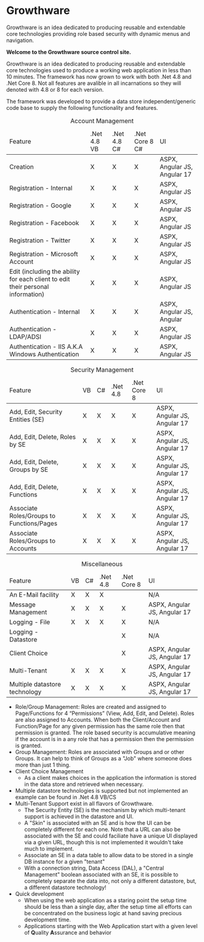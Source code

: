 # Growthware
Growthware is an idea dedicated to producing reusable and extendable core technologies providing role based security with dynamic menus and navigation.  


<b>Welcome to the Growthware source control site.</b>
<p>
    Growthware is an idea dedicated to producing reusable and extendable core technologies used to produce a working web application in less than 10 minutes.  The framework has now grown to work with both .Net 4.8 and .Net Core 8.  Not all features are avalible in all incarnations so they will denoted with 4.8 or 8 for each version.
</p>
The framework was developed to provide a data store independent/generic code base to supply the following functionality and features.
<table>
    <caption>Account Management</caption>
    <thead>
        <tr>
            <td>Feature</td>
            <td>.Net 4.8 VB</td>
            <td>.Net 4.8 C#</td>
            <td>.Net Core 8 C#</td>
            <td>UI</td>
        </tr>
    </thead>
    <tbody>
        <tr>
            <td>Creation</td>
            <td>X</td>
            <td>X</td>
            <td>X</td>
            <td>ASPX, Angular JS, Angular 17</td>
        </tr>
        <tr>
            <td>Registration - Internal</td>
            <td>X</td>
            <td>X</td>
            <td>X</td>
            <td>ASPX, Angular JS</td>
        </tr>
        <tr>
            <td>Registration - Google</td>
            <td>X</td>
            <td>X</td>
            <td>X</td>
            <td>ASPX, Angular JS</td>
        </tr>
        <tr>
            <td>Registration - Facebook</td>
            <td>X</td>
            <td>X</td>
            <td>X</td>
            <td>ASPX, Angular JS</td>
        </tr>
        <tr>
            <td>Registration - Twitter</td>
            <td>X</td>
            <td>X</td>
            <td>X</td>
            <td>ASPX, Angular JS</td>
        </tr>
        <tr>
            <td>Registration - Microsoft Account</td>
            <td>X</td>
            <td>X</td>
            <td>X</td>
            <td>ASPX, Angular JS</td>
        </tr>
        <tr>
            <td>Edit (including the ability for each client to edit their personal information)</td>
            <td>X</td>
            <td>X</td>
            <td>X</td>
            <td>ASPX, Angular JS</td>
        </tr>
        <tr>
            <td>Authentication - Internal</td>
            <td>X</td>
            <td>X</td>
            <td>X</td>
            <td>ASPX, Angular JS, Angular</td>
        </tr>
        <tr>
            <td>Authentication - LDAP/ADSI</td>
            <td>X</td>
            <td>X</td>
            <td>X</td>
            <td>ASPX, Angular JS</td>
        </tr>
        <tr>
            <td>Authentication - IIS A.K.A Windows Authentication</td>
            <td>X</td>
            <td>X</td>
            <td>X</td>
            <td>ASPX, Angular JS</td>
        </tr>
    </tbody>
</table>
<table>
    <caption>Security Management</caption>
    <thead>
        <tr>
            <td>Feature</td>
            <td>VB</td>
            <td>C#</td>
            <td>.Net 4.8</td>
            <td>.Net Core 8</td>
            <td>UI</td>
        </tr>
    </thead>
    <tbody>
        <tr>
            <td>Add, Edit, Security Entities (SE)</td>
            <td>X</td>
            <td>X</td>
            <td>X</td>
            <td>X</td>
            <td>ASPX, Angular JS, Angular 17</td>
        </tr>
        <tr>
            <td>Add, Edit, Delete, Roles by SE</td>
            <td>X</td>
            <td>X</td>
            <td>X</td>
            <td>X</td>
            <td>ASPX, Angular JS, Angular 17</td>
        </tr>
        <tr>
            <td>Add, Edit, Delete, Groups by SE</td>
            <td>X</td>
            <td>X</td>
            <td>X</td>
            <td>X</td>
            <td>ASPX, Angular JS, Angular 17</td>
        </tr>
        <tr>
            <td>Add, Edit, Delete, Functions</td>
            <td>X</td>
            <td>X</td>
            <td>X</td>
            <td>X</td>
            <td>ASPX, Angular JS, Angular 17</td>
        </tr>
        <tr>
            <td>Associate Roles/Groups to Functions/Pages</td>
            <td>X</td>
            <td>X</td>
            <td>X</td>
            <td>X</td>
            <td>ASPX, Angular JS, Angular 17</td>
        </tr>
        <tr>
            <td>Associate Roles/Groups to Accounts</td>
            <td>X</td>
            <td>X</td>
            <td>X</td>
            <td>X</td>
            <td>ASPX, Angular JS, Angular 17</td>
        </tr>
    </tbody>
</table>
<table>
    <caption>Miscellaneous</caption>
    <thead>
        <tr>
            <td>Feature</td>
            <td>VB</td>
            <td>C#</td>
            <td>.Net 4.8</td>
            <td>.Net Core 8</td>
            <td>UI</td>
        </tr>
    </thead>
    <tbody>
        <tr>
            <td>An E-Mail facility</td>
            <td>X</td>
            <td>X</td>
            <td>X</td>
            <td></td>
            <td>N/A</td>
        </tr>
        <tr>
            <td>Message Management</td>
            <td>X</td>
            <td>X</td>
            <td>X</td>
            <td>X</td>
            <td>ASPX, Angular JS, Angular 17</td>
        </tr>
        <tr>
            <td>Logging - File</td>
            <td>X</td>
            <td>X</td>
            <td>X</td>
            <td>X</td>
            <td>N/A</td>
        </tr>
        <tr>
            <td>Logging - Datastore</td>
            <td></td>
            <td></td>
            <td></td>
            <td>X</td>
            <td>N/A</td>
        </tr>
        <tr>
            <td>Client Choice</td>
            <td></td>
            <td></td>
            <td></td>
            <td>X</td>
            <td>ASPX, Angular JS, Angular 17</td>
        </tr>
        <tr>
            <td>Multi-Tenant</td>
            <td>X</td>
            <td>X</td>
            <td>X</td>
            <td>X</td>
            <td>ASPX, Angular JS, Angular 17</td>
        </tr>
        <tr>
            <td>Multiple datastore technology</td>
            <td>X</td>
            <td>X</td>
            <td>X</td>
            <td>X</td>
            <td>ASPX, Angular JS, Angular 17</td>
        </tr>
    </tbody>
</table>
<ul>
    <li>
        Role/Group Management: Roles are created and assigned to Page/Functions for 4 “Permissions” (View, Add, Edit, and Delete). Roles are also assigned to Accounts. When both the Client/Account and Function/Page for any given permission has the same role then that permission is granted. The role based security is accumulative meaning if the account is in a any role that has a permission then the permission is granted.
    </li>
    <li>
        Group Management: Roles are associated with Groups and or other Groups.  It can help to think of Groups as a "Job" where someone does more than just 1 thing.
    </li>
    <li>
        Client Choice Management
        <ul>
            <li>As a client makes choices in the application the information is stored in the data store and retrieved when necessary. </li>
        </ul>
    </li>
    <li>
        Multiple datastore technologies is supported but not implemented an example can be found in .Net 4.8 VB/CS
    </li>
    <li>
        Multi-Tenant Support exist in all flavors of Growthware.
        <ul>
            <li>
                The Security Entity (SE) is the mechanism by which multi-tenant support is achieved in the datastore and UI.
            </li>
            <li>
                A "Skin" is associated with an SE and is how the UI can be completely different for each one.  Note that a URL can also be associated with the SE and could faciliate have a unique UI displayed via a given URL, though this is not implemented it wouldn't take much to implement.
            </li>
            <li>
                Associate an SE in a data table to allow data to be stored in a single DB instance for a given "tenant"
            </li>
            <li>
                With a connection string, Data Access (DAL), a "Central Management" boolean associated with an SE, it is possible to completely separate the data into, not only a different datastore, but, a different datastore technology!
            </li>
        </ul>
    </li>
    <li>
        Quick development
        <ul>
            <li>When using the web application as a staring point the setup time should be less than a single day, after the setup time all efforts can be concentrated on the business logic at hand saving precious development time. </li>
            <li>Applications starting with the Web Application start with a given level of <b>Q</b>uality <b>A</b>ssurance and behavior </li>
        </ul>
    </li>
</ul>
